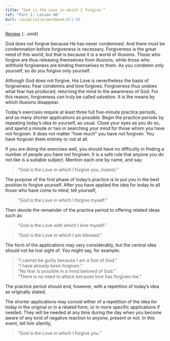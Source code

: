 ```yaml
---
title: “God is the Love in which I forgive.”
ref: "Part 1: Lesson 46"
burl: /acim/intro/workbook/#l1-50
---
```


<a class="hide-review" href="/acim/workbook/l060/#l046">Review</a>
{: .omit}

God does not forgive because He has never condemned. And there must be
condemnation before forgiveness is necessary. Forgiveness is the great
need of this world, but that is because it is a world of illusions.
Those who forgive are thus releasing themselves from illusions, while
those who withhold forgiveness are binding themselves to them. As you
condemn only yourself, so do you forgive only yourself.

Although God does not forgive, His Love is nevertheless the basis of
forgiveness. Fear condemns and love forgives. Forgiveness thus undoes
what fear has produced, returning the mind to the awareness of God. For
this reason, forgiveness can truly be called salvation. It is the means
by which illusions disappear.

Today’s exercises require at least three full five-minute practice
periods, and as many shorter applications as possible. Begin the
practice periods by repeating today’s idea to yourself, as usual. Close
your eyes as you do so, and spend a minute or two in searching your mind
for those whom you have not forgiven. It does not matter “how much” you
have not forgiven. You have forgiven them entirely or not at all.

If you are doing the exercises well, you should have no difficulty in
finding a number of people you have not forgiven. It is a safe rule that
anyone you do not like is a suitable subject. Mention each one by name,
and say:

> “God is the Love in which I forgive you, (name).”

The purpose of the first phase of today’s practice is to put you in the
best position to forgive yourself. After you have applied the idea for
today to all those who have come to mind, tell yourself,

> “God is the Love in which I forgive myself.”

Then devote the remainder of the practice period to offering related
ideas such as:

> “God is the Love with which I love myself.”

> “God is the Love in which I am blessed.”

The form of the applications may vary considerably, but the central idea
should not be lost sight of. You might say, for example:

> “I cannot be guilty because I am a Son of God.”<br/>
> “I have already been forgiven.”<br/>
> “No fear is possible in a mind beloved of God.”<br/>
> “There is no need to attack because love has forgiven me.”

The practice period should end, however, with a repetition of today’s
idea as originally stated.

The shorter applications may consist either of a repetition of the idea
for today in the original or in a related form, or in more specific
applications if needed. They will be needed at any time during the day
when you become aware of any kind of negative reaction to anyone,
present or not. In this event, tell him silently,

> “God is the Love in which I forgive you.”

